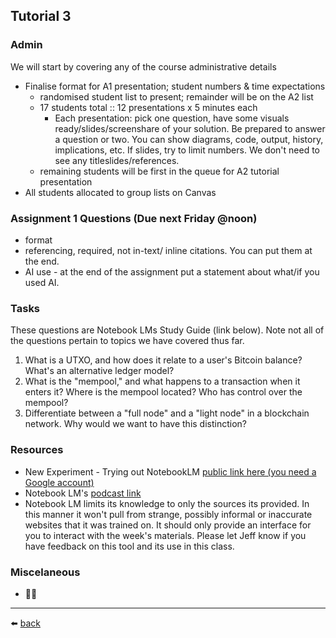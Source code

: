 ## Tutorial 3

### Admin
We will start by covering any of the course administrative details
* Finalise format for A1 presentation; student numbers & time expectations 
  * randomised student list to present; remainder will be on the A2 list
  * 17 students total :: 12 presentations x 5 minutes each
    * Each presentation: pick one question, have some visuals ready/slides/screenshare of your solution. Be prepared to answer a question or two. You can show diagrams, code, output, history, implications, etc. If slides, try to limit numbers. We don't need to see any titleslides/references.   
  * remaining students will be first in the queue for A2 tutorial presentation
* All students allocated to group lists on Canvas

### Assignment 1 Questions (Due next Friday @noon)
* format
* referencing, required, not in-text/ inline citations. You can put them at the end.
* AI use - at the end of the assignment put a statement about what/if you used AI.

### Tasks
These questions are Notebook LMs Study Guide (link below). Note not all of the questions pertain to topics we have covered thus far.
1. What is a UTXO, and how does it relate to a user's Bitcoin balance? What's an alternative ledger model?
2. What is the "mempool," and what happens to a transaction when it enters it? Where is the mempool located? Who has control over the mempool?
3. Differentiate between a "full node" and a "light node" in a blockchain network. Why would we want to have this distinction?


### Resources
* New Experiment - Trying out NotebookLM [public link here (you need a Google account)](https://notebooklm.google.com/notebook/4c268a0a-ab19-41e7-9b46-2f562aad1f23)
* Notebook LM's [podcast link](https://notebooklm.google.com/notebook/4c268a0a-ab19-41e7-9b46-2f562aad1f23/audio)
* Notebook LM limits its knowledge to only the sources its provided. In this manner it won't pull from strange, possibly informal or inaccurate websites that it was trained on. It should only provide an interface for you to interact with the week's materials. Please let Jeff know if you have feedback on this tool and its use in this class.

### Miscelaneous
* 🤷‍♂️

---
⬅️ [back](/../../)
